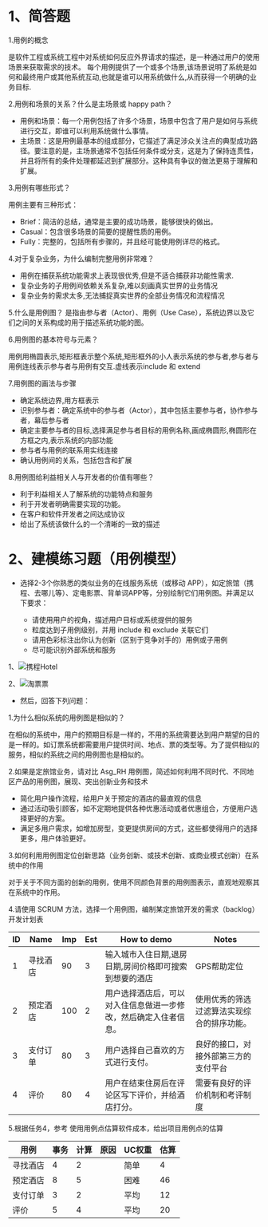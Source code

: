 1、简答题
====
1.用例的概念

是软件工程或系统工程中对系统如何反应外界请求的描述，是一种通过用户的使用场景来获取需求的技术。 每个用例提供了一个或多个场景,该场景说明了系统是如何和最终用户或其他系统互动,也就是谁可以用系统做什么,从而获得一个明确的业务目标.

2.用例和场景的关系？什么是主场景或 happy path？
* 用例和场景：每一个用例包括了许多个场景，场景中包含了用户是如何与系统进行交互，即谁可以利用系统做什么事情。
* 主场景：这是用例最基本的组成部分，它描述了满足涉众关注点的典型成功路径。要注意的是，主场景通常不包括任何条件或分支，这是为了保持连贯性，并且将所有的条件处理都延迟到扩展部分。这种具有争议的做法更易于理解和扩展。

3.用例有哪些形式？

用例主要有三种形式：
* Brief：简洁的总结，通常是主要的成功场景，能够很快的做出。
* Casual：包含很多场景的简要的提醒性质的用例。
* Fully：完整的，包括所有步骤的，并且经可能使用例详尽的格式。 

4.对于复杂业务，为什么编制完整用例非常难？

* 用例在捕获系统功能需求上表现很优秀,但是不适合捕获非功能性需求.
* 复杂业务的子用例间依赖关系复杂,难以刻画真实世界的业务情况
* 复杂业务的需求太多,无法捕捉真实世界的全部业务情况和流程情况

5.什么是用例图？
是指由参与者（Actor）、用例（Use Case），系统边界以及它们之间的关系构成的用于描述系统功能的图。

6.用例图的基本符号与元素？

用例用椭圆表示,矩形框表示整个系统,矩形框外的小人表示系统的参与者,参与者与用例连线表示参与者与用例有交互.虚线表示include 和 extend

7.用例图的画法与步骤

* 确定系统边界,用方框表示
* 识别参与者：确定系统中的参与者（Actor），其中包括主要参与者，协作参与者，幕后参与者
* 确定主要参与者的目标,选择满足参与者目标的用例名称,画成椭圆形,椭圆形在方框之内,表示系统的内部功能
* 参与者与用例的联系用实线连接
* 确认用例间的关系，包括包含和扩展

8.用例图给利益相关人与开发者的价值有哪些？
* 利于利益相关人了解系统的功能特点和服务
* 利于开发者明确需要实现的功能。
* 在客户和软件开发者之间达成协议
* 给出了系统该做什么的一个清晰的一致的描述

2、建模练习题（用例模型）
=======
* 选择2-3个你熟悉的类似业务的在线服务系统（或移动 APP），如定旅馆（携程、去哪儿等）、定电影票、背单词APP等，分别绘制它们用例图。并满足以下要求：

  * 请使用用户的视角，描述用户目标或系统提供的服务
  * 粒度达到子用例级别，并用 include 和 exclude 关联它们
  * 请用色彩标注出你认为创新（区别于竞争对手的）用例或子用例
  * 尽可能识别外部系统和服务
  
1、![携程Hotel](file/Usecase1.jpg)

2、![淘票票](file/Usecase2.jpg)
* 然后，回答下列问题：

1.为什么相似系统的用例图是相似的？

在相似的系统中，用户的预期目标是一样的，不用的系统需要达到用户期望的目的是一样的。如订票系统都需要用户提供时间、地点、票的类型等。为了提供相似的服务，相似的系统之间的用例图也是相似的。

2.如果是定旅馆业务，请对比 Asg_RH 用例图，简述如何利用不同时代、不同地区产品的用例图，展现、突出创新业务和技术

* 简化用户操作流程，给用户关于预定的酒店的最直观的信息
* 通过活动吸引顾客，如不定期地提供各种优惠活动或者优惠组合，方便用户选择更好的方案。
* 满足多用户需求，如增加房型，变更提供房间的方式，这些都使得用户的选择更多，用户体验更好。

3.如何利用用例图定位创新思路（业务创新、或技术创新、或商业模式创新）在系统中的作用

对于关于不同方面的创新的用例，使用不同颜色背景的用例图表示，直观地观察其在系统中的作用。

4.请使用 SCRUM 方法，选择一个用例图，编制某定旅馆开发的需求（backlog）开发计划表

| ID | Name  | Imp |Est |How to demo |Notes|
|-   |-      |-    |-   |-           |-    |
|1   |寻找酒店 |90  |3|输入城市入住日期,退房日期,房间价格即可搜索到想要的酒店|GPS帮助定位
|2   |预定酒店 |100 |2|用户选择酒店后，可以对入住信息做进一步修改，然后确定入住者信息。|使用优秀的筛选过滤算法实现综合的排序功能。|
|3   |支付订单 |80|3|用户选择自己喜欢的方式进行支付。|良好的接口，对接外部第三方的支付平台
|4   |评价    | 80|4|用户在结束住房后在评论区写下评价，并给酒店打分。|需要有良好的评价机制和考评制度|

5.根据任务4，参考 使用用例点估算软件成本，给出项目用例点的估算

| 用例 | 事务  | 计算 |原因|UC权重 |估算|
|-   |-      |-    |-   |-     |-    |
|寻找酒店|4|2|   |简单|4|
|预定酒店|8|5 | |困难|46|
|支付订单|3|2|  |平均|12|
|评价|5|4 |  |平均| 20|
